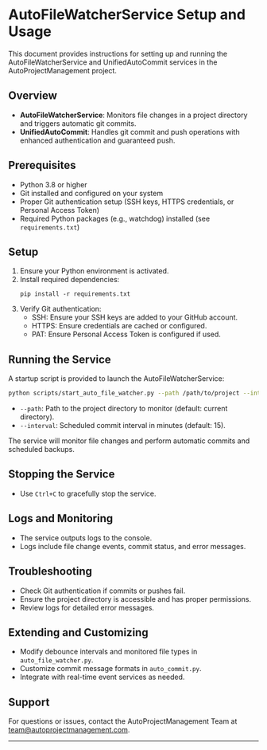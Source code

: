 # AutoFileWatcherService Setup and Usage

This document provides instructions for setting up and running the AutoFileWatcherService and UnifiedAutoCommit services in the AutoProjectManagement project.

## Overview

- **AutoFileWatcherService**: Monitors file changes in a project directory and triggers automatic git commits.
- **UnifiedAutoCommit**: Handles git commit and push operations with enhanced authentication and guaranteed push.

## Prerequisites

- Python 3.8 or higher
- Git installed and configured on your system
- Proper Git authentication setup (SSH keys, HTTPS credentials, or Personal Access Token)
- Required Python packages (e.g., watchdog) installed (see `requirements.txt`)

## Setup

1. Ensure your Python environment is activated.
2. Install required dependencies:
   ```
   pip install -r requirements.txt
   ```
3. Verify Git authentication:
   - SSH: Ensure your SSH keys are added to your GitHub account.
   - HTTPS: Ensure credentials are cached or configured.
   - PAT: Ensure Personal Access Token is configured if used.

## Running the Service

A startup script is provided to launch the AutoFileWatcherService:

```bash
python scripts/start_auto_file_watcher.py --path /path/to/project --interval 15
```

- `--path`: Path to the project directory to monitor (default: current directory).
- `--interval`: Scheduled commit interval in minutes (default: 15).

The service will monitor file changes and perform automatic commits and scheduled backups.

## Stopping the Service

- Use `Ctrl+C` to gracefully stop the service.

## Logs and Monitoring

- The service outputs logs to the console.
- Logs include file change events, commit status, and error messages.

## Troubleshooting

- Check Git authentication if commits or pushes fail.
- Ensure the project directory is accessible and has proper permissions.
- Review logs for detailed error messages.

## Extending and Customizing

- Modify debounce intervals and monitored file types in `auto_file_watcher.py`.
- Customize commit message formats in `auto_commit.py`.
- Integrate with real-time event services as needed.

## Support

For questions or issues, contact the AutoProjectManagement Team at team@autoprojectmanagement.com.

---
